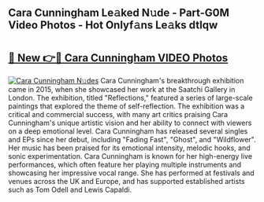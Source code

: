 ## Cara Cunningham Le𝚊ked N𝚞de - Part-G0M Video Photos - Hot Onlyf𝚊ns Le𝚊ks dtIqw

# <h2><a href="http://ac4569.deff.icu/?id=Cara+Cunningham">🔗 New 👉🔴 Cara Cunningham VIDEO Photos</a></h2>

[![Cara Cunningham N𝚞des](https://i.imgur.com/rIISA9y.gif)](http://ac4569.deff.icu/?id=Cara+Cunningham)
Cara Cunningham's breakthrough exhibition came in 2015, when she showcased her work at the Saatchi Gallery in London. The exhibition, titled "Reflections," featured a series of large-scale paintings that explored the theme of self-reflection. The exhibition was a critical and commercial success, with many art critics praising Cara Cunningham's unique artistic vision and her ability to connect with viewers on a deep emotional level. Cara Cunningham has released several singles and EPs since her debut, including "Fading Fast", "Ghost", and "Wildflower". Her music has been praised for its emotional intensity, melodic hooks, and sonic experimentation. Cara Cunningham is known for her high-energy live performances, which often feature her playing multiple instruments and showcasing her impressive vocal range. She has performed at festivals and venues across the UK and Europe, and has supported established artists such as Tom Odell and Lewis Capaldi.

